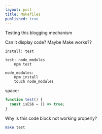 ```yaml
---
layout: post
title: Makefiles
published: true
---
```


Testing this blogging mechanism

Can it display code? Maybe Make works??

  ~~~ make
  install: test

  test: node_modules
      npm test

  node_modules:
      npm install
      touch node_modules
  ~~~ 

spacer

  ~~~ javascript
  function test() {
    const isES6 = () => true;
  }
  ~~~ 

Why is this code block not working properly?


  ~~~ bash
  make test
  ~~~
